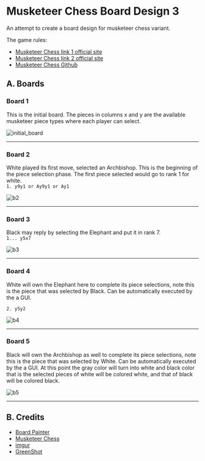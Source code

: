# Musketeer Chess Board Design 3
An attempt to create a board design for musketeer chess variant.

The game rules:  
* [Musketeer Chess link 1 official site](https://musketeerchess.net/games/musketeer/rules/rules-short.php)
* [Musketeer Chess link 2 official site](https://musketeerchess.net/site/game-rules/)
* [Musketeer Chess Github](https://github.com/fsmosca/musketeer-chess#j-example-game)

## A. Boards

### Board 1
This is the initial board. The pieces in columns x and y are the available musketeer piece types where each player can select.

![initial_board](https://i.imgur.com/yV9l0Sh.png)

***

### Board 2
White played its first move, selected an Archbishop. This is the beginning of the piece selection phase. The first piece selected would go to rank 1 for white.  
`1. y9y1 or Ay9y1 or Ay1`

![b2](https://i.imgur.com/lLIVRfT.png)

***

### Board 3
Black may reply by selecting the Elephant and put it in rank 7.  
`1... y5x7`

![b3](https://i.imgur.com/Mf6LH6m.png)

***

### Board 4
White will own the Elephant here to complete its piece selections, note this is the piece that was selected by Black. Can be automatically executed by the a GUI.

`2. y5y2`

![b4](https://i.imgur.com/1B9Kbzf.png)

***

### Board 5
Black will own the Archbishop as well to complete its piece selections, note this is the piece that was selected by White. Can be automatically executed by the a GUI. At this point the gray color will turn into white and black color that is the selected pieces of white will be colored white, and that of black will be colored black.

![b5](https://i.imgur.com/N9TUvGm.png)

***



## B. Credits
* [Board Painter](https://github.com/jcfrog/board-painter)
* [Musketeer Chess](https://musketeerchess.net/tools/boardpainter/index.php)
* [imgur](https://imgur.com/)
* [GreenShot](https://getgreenshot.org/help/)
